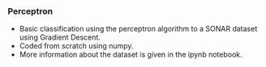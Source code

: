 ### Perceptron
* Basic classification using the perceptron algorithm to a SONAR dataset using Gradient Descent.
* Coded from scratch using numpy.
* More information about the dataset is given in the ipynb notebook.
